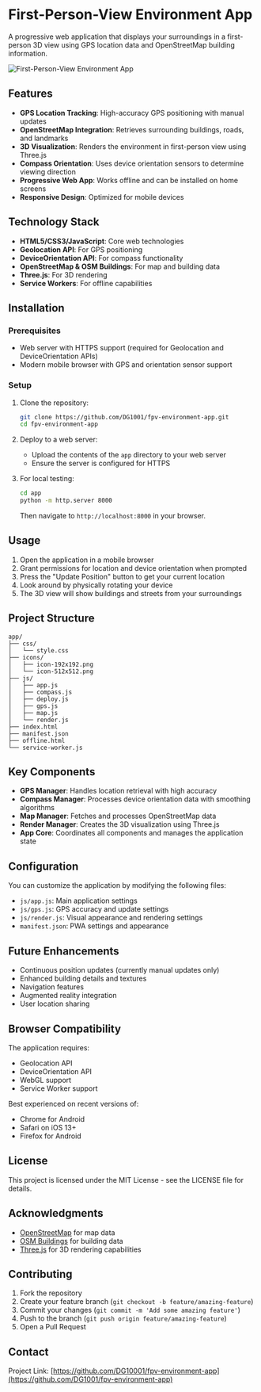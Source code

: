 # First-Person-View Environment App

A progressive web application that displays your surroundings in a first-person 3D view using GPS location data and OpenStreetMap building information.

![First-Person-View Environment App](https://github.com/DG1001/fpv-environment-app/raw/main/screenshots/app-preview.png)

## Features

- **GPS Location Tracking**: High-accuracy GPS positioning with manual updates
- **OpenStreetMap Integration**: Retrieves surrounding buildings, roads, and landmarks
- **3D Visualization**: Renders the environment in first-person view using Three.js
- **Compass Orientation**: Uses device orientation sensors to determine viewing direction
- **Progressive Web App**: Works offline and can be installed on home screens
- **Responsive Design**: Optimized for mobile devices

## Technology Stack

- **HTML5/CSS3/JavaScript**: Core web technologies
- **Geolocation API**: For GPS positioning
- **DeviceOrientation API**: For compass functionality
- **OpenStreetMap & OSM Buildings**: For map and building data
- **Three.js**: For 3D rendering
- **Service Workers**: For offline capabilities

## Installation

### Prerequisites

- Web server with HTTPS support (required for Geolocation and DeviceOrientation APIs)
- Modern mobile browser with GPS and orientation sensor support

### Setup

1. Clone the repository:
   ```bash
   git clone https://github.com/DG1001/fpv-environment-app.git
   cd fpv-environment-app
   ```

2. Deploy to a web server:
   - Upload the contents of the `app` directory to your web server
   - Ensure the server is configured for HTTPS

3. For local testing:
   ```bash
   cd app
   python -m http.server 8000
   ```
   Then navigate to `http://localhost:8000` in your browser.

## Usage

1. Open the application in a mobile browser
2. Grant permissions for location and device orientation when prompted
3. Press the "Update Position" button to get your current location
4. Look around by physically rotating your device
5. The 3D view will show buildings and streets from your surroundings

## Project Structure

```
app/
├── css/
│   └── style.css
├── icons/
│   ├── icon-192x192.png
│   └── icon-512x512.png
├── js/
│   ├── app.js
│   ├── compass.js
│   ├── deploy.js
│   ├── gps.js
│   ├── map.js
│   └── render.js
├── index.html
├── manifest.json
├── offline.html
└── service-worker.js
```

## Key Components

- **GPS Manager**: Handles location retrieval with high accuracy
- **Compass Manager**: Processes device orientation data with smoothing algorithms
- **Map Manager**: Fetches and processes OpenStreetMap data
- **Render Manager**: Creates the 3D visualization using Three.js
- **App Core**: Coordinates all components and manages the application state

## Configuration

You can customize the application by modifying the following files:

- `js/app.js`: Main application settings
- `js/gps.js`: GPS accuracy and update settings
- `js/render.js`: Visual appearance and rendering settings
- `manifest.json`: PWA settings and appearance

## Future Enhancements

- Continuous position updates (currently manual updates only)
- Enhanced building details and textures
- Navigation features
- Augmented reality integration
- User location sharing

## Browser Compatibility

The application requires:
- Geolocation API
- DeviceOrientation API
- WebGL support
- Service Worker support

Best experienced on recent versions of:
- Chrome for Android
- Safari on iOS 13+
- Firefox for Android

## License

This project is licensed under the MIT License - see the LICENSE file for details.

## Acknowledgments

- [OpenStreetMap](https://www.openstreetmap.org/) for map data
- [OSM Buildings](https://osmbuildings.org/) for building data
- [Three.js](https://threejs.org/) for 3D rendering capabilities

## Contributing

1. Fork the repository
2. Create your feature branch (`git checkout -b feature/amazing-feature`)
3. Commit your changes (`git commit -m 'Add some amazing feature'`)
4. Push to the branch (`git push origin feature/amazing-feature`)
5. Open a Pull Request

## Contact

Project Link: [https://github.com/DG10001/fpv-environment-app](https://github.com/DG1001/fpv-environment-app)
